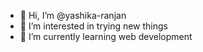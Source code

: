 - 👋 Hi, I’m @yashika-ranjan
- 👀 I’m interested in trying new things
- 🌱 I’m currently learning web development


<!---
yashika-ranjan/yashika-ranjan is a ✨ special ✨ repository because its `README.md` (this file) appears on your GitHub profile.
You can click the Preview link to take a look at your changes.
--->
